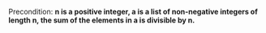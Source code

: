 Precondition: **n is a positive integer, a is a list of non-negative integers of length n, the sum of the elements in a is divisible by n.**